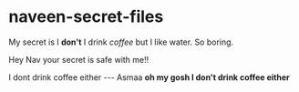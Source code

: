 # naveen-secret-files

My secret is I **don't** I drink _coffee_ but I like water. So boring.

Hey Nav your secret is safe with me!!

I dont drink coffee either --- Asmaa
**oh my gosh I don't drink coffee either**
